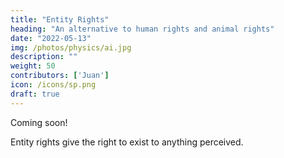 ```yaml
---
title: "Entity Rights"
heading: "An alternative to human rights and animal rights"
date: "2022-05-13"
img: /photos/physics/ai.jpg
description: ""
weight: 50
contributors: ['Juan']
icon: /icons/sp.png
draft: true
---
```


Coming soon!

Entity rights give the right to exist to anything perceived. 
